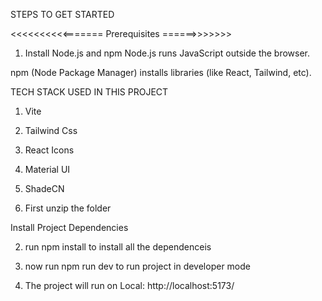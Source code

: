 STEPS TO GET STARTED




<<<<<<<<<<=======  Prerequisites  ======>>>>>>>

1. Install Node.js and npm
Node.js runs JavaScript outside the browser.

npm (Node Package Manager) installs libraries (like React, Tailwind, etc).



TECH STACK USED IN THIS PROJECT

1. Vite
2. Tailwind Css
3. React Icons
4. Material UI
5. ShadeCN







1. First unzip the folder


Install Project Dependencies

2. run npm install to install all the dependenceis
3. now run npm run dev to run project in developer mode

4. The project will run on Local: http://localhost:5173/